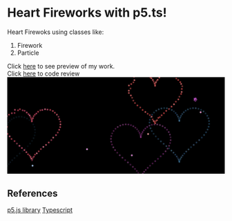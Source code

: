 # Heart Fireworks with p5.ts!

Heart Firewoks using classes like: 
1. Firework
1. Particle

Click [here](https://e3zfp.csb.app/) to see preview of my work.  
Click [here](https://codesandbox.io/s/e3zfp) to code review
![Preview image](https://github.com/kubo550/heart-fireworks-p5ts/blob/main/heart-fireworks-preview.png)

## References

[p5.js library](https://p5js.org/)
[Typescript](https://www.typescriptlang.org/)
